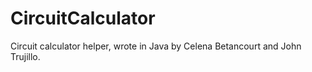 # CircuitCalculator

Circuit calculator helper, wrote in Java by Celena Betancourt and John Trujillo.
